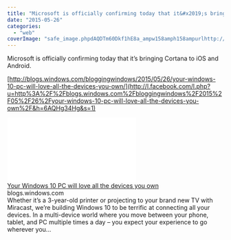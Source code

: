 ```yaml
---
title: "Microsoft is officially confirming today that it&#x2019;s bringing Cortana to iOS and A..."
date: "2015-05-26"
categories: 
  - "web"
coverImage: "safe_image.phpdAQDTm60Dkf1hE8a_ampw158amph158ampurlhttp://az648995.vo_.msecnd.net/win/2015/05/Screenshot1-500x281.png"
---
```


Microsoft is officially confirming today that it’s bringing Cortana to iOS and Android.  
  
[http://blogs.windows.com/bloggingwindows/2015/05/26/your-windows-10-pc-will-love-all-the-devices-you-own/](http://l.facebook.com/l.php?u=http%3A%2F%2Fblogs.windows.com%2Fbloggingwindows%2F2015%2F05%2F26%2Fyour-windows-10-pc-will-love-all-the-devices-you-own%2F&h=6AQHg34Hg&s=1)  
  
[![](images/safe_image.php?d=AQDTm60Dkf1hE8a_&w=158&h=158&url=http%3A%2F%2Faz648995.vo.msecnd.net%2Fwin%2F2015%2F05%2FScreenshot1-500x281.png)](http://l.facebook.com/l.php?u=http%3A%2F%2Fblogs.windows.com%2Fbloggingwindows%2F2015%2F05%2F26%2Fyour-windows-10-pc-will-love-all-the-devices-you-own%2F&h=zAQEJ8kCy&s=1)  
[Your Windows 10 PC will love all the devices you own](http://l.facebook.com/l.php?u=http%3A%2F%2Fblogs.windows.com%2Fbloggingwindows%2F2015%2F05%2F26%2Fyour-windows-10-pc-will-love-all-the-devices-you-own%2F%3Ffb_ref%3DDefault%26fb_source%3Dmessage&h=wAQGJPtNW&s=1)  
blogs.windows.com  
Whether it’s a 3-year-old printer or projecting to your brand new TV with Miracast, we’re building Windows 10 to be terrific at connecting all your devices. In a multi-device world where you move between your phone, tablet, and PC multiple times a day – you expect your experience to go wherever you…
